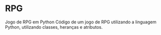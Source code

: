 # RPG
Jogo de RPG em Python
Código de um jogo de RPG utilizando a linguagem Python, utilizando classes, heranças e atributos.
